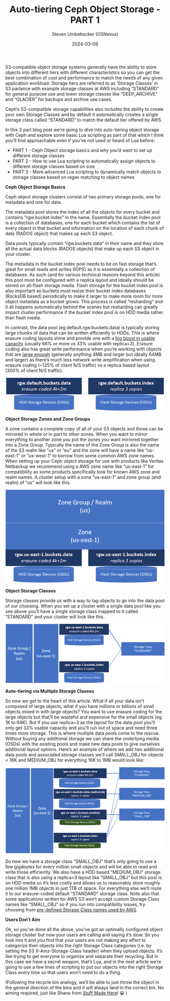 ﻿---
title: "Auto-tiering Ceph Object Storage - PART 1"
date: 2024-03-08
author: Steven Umbehocker (OSNexus)
image: "images/image1.png"
---

S3-compatible object storage systems generally have the ability to store
objects into different tiers with different characteristics so you can get the
best combination of cost and performance to match the needs of any given
application workload.  Storage tiers are referred to as ‘Storage Classes’ in S3
parlance with example storage classes at AWS including “STANDARD” for general
purpose use and lower storage classes like “DEEP_ARCHIVE” and “GLACIER” for
backups and archive use cases.

Ceph’s S3-compatible storage capabilities also includes the ability to create
your own Storage Classes and by default it automatically creates a single
storage class called “STANDARD” to match the default tier offered by AWS.

In this 3 part blog post we’re going to dive into auto-tiering object storage
with Ceph and explore some basic Lua scripting as part of that which I think
you’ll find approachable even if you’ve not used or heard of Lua before:



* PART 1 - Ceph Object storage basics and why you’d want to set up different
  storage classes
* PART 2 - How to use Lua scripting to automatically assign objects to
  different storage classes based on size
* PART 3 - More advanced Lua scripting to dynamically match objects to storage
  classes based on regex matching to object names

**Ceph Object Storage Basics**

Ceph object storage clusters consist of two primary storage pools, one for
metadata and one for data.

The metadata pool stores the index of all the objects for every bucket and
contains “rgw.bucket.index” in the name. Essentially the bucket index pool is
a collection of databases, one for each bucket which contains the list of every
object in that bucket and information on the location of each chunk of data
(RADOS object) that makes up each S3 object.

Data pools typically contain “rgw.buckets.data” in their name and they store
all the actual data blocks (RADOS objects) that make up each S3 object in your
cluster.

The metadata in the bucket index pool needs to be on fast storage that’s great
for small reads and writes (IOPS) as it is essentially a collection of
databases.  As such (and for various technical reasons beyond this article)
this pool must be configured with a replica layout and ideally should be
stored on all-flash storage media.  Flash storage for the bucket index pool
is also important as buckets must resize their bucket index databases
(RocksDB based) periodically to make it larger to make more room for more
object metadata as a bucket grows.   This process is called “resharding”
and it all happens automatically behind the scenes but resharding can
greatly impact cluster performance if the bucket index pool is on HDD media
rather than flash media.

In contrast, the data pool (eg default.rgw.buckets.data) is typically storing
large chunks of data that can be written efficiently to HDDs.  This is where
erasure coding layouts shine and provide one with a [big boost in usable
capacity](https://docs.ceph.com/en/latest/rados/operations/erasure-code/#erasure-coded-pool-overhead)
(usually 66% or more vs 33% usable with replica=3).   Erasure coding also has
great write performance when you’re working with objects that are [large
enough](https://docs.google.com/spreadsheets/d/1rpGfScgG-GLoIGMJWDixEkqs-On9w8nAUToPQjN8bDI/edit#gid=358760253)
(generally anything 4MB and larger but ideally 64MB and larger) as there’s much
less network write amplification when using erasure coding (~125% of client N/S
traffic) vs a replica based layout (300% of client N/S traffic).


![alt_text](images/image1.png "image_tooltip")


**Object Storage Zones and Zone Groups**

A zone contains a complete copy of all of your S3 objects and those can be
mirrored in whole or in part to other zones.  When you want to mirror
everything to another zone you put the zones you want mirrored together into
a Zone Group.  Typically the name of the Zone Group is also the name of the S3
realm like “us” or “eu” and the zone will have a name like “us-east-1” or
“us-west-1” to borrow from some common AWS zone names.   When setting up your
Ceph object storage for use with products like Veritas Netbackup we recommend
using a AWS zone name like “us-east-1” for compatibility as some products
specifically look for known AWS zone and realm names.  A cluster setup with
a zone “us-east-1” and zone group (and realm) of “us” will look like this.


![alt_text](images/image2.png "image_tooltip")


**Object Storage Classes**

Storage classes provide us with a way to tag objects to go into the data pool
of our choosing.  When you set up a cluster with a single data pool like you
see above you’ll have a single storage class mapped to it called “STANDARD” and
your cluster will look like this.

![alt_text](images/image3.png "image_tooltip")


**Auto-tiering via Multiple Storage Classes**

So now we get to the heart of this article.  What if all your data isn’t
composed of large objects, what if you have millions or billions of small
objects mixed in with large objects?  You want to use erasure coding for the
large objects but that’ll be wasteful and expensive for the small objects (eg.
1K to 64K).   But if you use replica=3 as the layout for the data pool you’ll
only get 33% usable capacity and you’ll run out of space and need three times
more storage.  This is where multiple data pools come to the rescue.  Without
buying any additional storage we can share the underlying media (OSDs) with the
existing pools and make new data pools to give ourselves additional layout
options.  Here’s an example of where we add two additional data pools and
associated storage classes we’ll call SMALL_OBJ for objects &lt; 16K and
MEDIUM_OBJ for everything 16K to 1MB would look like:


![alt_text](images/image4.png "image_tooltip")


So now we have a storage class “SMALL_OBJ” that’s only going to use a few
gigabytes for every million small objects and will be able to read and write
those efficiently.  We also have a HDD based “MEDIUM_OBJ” storage class that is
also using a replica=3 layout like “SMALL_OBJ” but this pool is on HDD media so
it’s less costly and allows us to reasonably store roughly one million 1MB
objects in just 1TB of space.  For everything else we’ll route it to our
erasure-coded default “STANDARD” storage class.  Note also that some
applications written for AWS S3 won’t accept custom Storage Class names like
“SMALL_OBJ” so if you run into compatibility issues, try choosing from
[pre-defined Storage Class names used by
AWS](https://docs.aws.amazon.com/AmazonS3/latest/API/API_PutObject.html).

**Users Don’t Aim**

Ok, so you’ve done all the above, you’ve got an optimally configured object
storage cluster but now your users are calling and saying it’s slow.  So you
look into it and you find that your users are not making any effort to
categorize their objects into the right Storage Class categories (i.e. by
setting the S3 X-Amz-Storage-Class header) when they upload objects.  It’s like
trying to get everyone to organize and separate their recycling.  But in this
case we have a secret weapon, that’s Lua, and in the next article we’re going
to use a few lines of scripting to put our objects into the right Storage Class
every time so that users won’t need to do a thing.

(Following the recycle bin analogy, we’ll be able to just throw the object in
the general direction of the bins and it will always land in the correct bin.
No aiming required, just like Shane from [Stuff Made
Here](https://en.wikipedia.org/wiki/Shane_Wighton)! 😀 )
